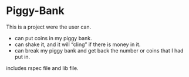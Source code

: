 # Piggy-Bank
This is a project were the user can.
- can put coins in my piggy bank.
- can shake it, and it will “cling” if there is money in it.
- can break my piggy bank and get back the number or coins that I had put in.

includes rspec file and lib file.
